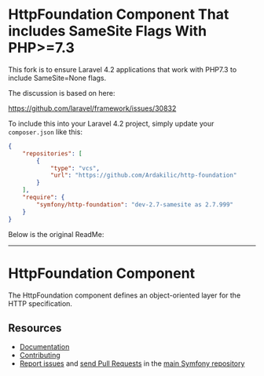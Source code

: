 HttpFoundation Component That includes SameSite Flags With PHP>=7.3
========================
This fork is to ensure Laravel 4.2 applications that work with PHP7.3 to include SameSite=None flags.

The discussion is based on here:

https://github.com/laravel/framework/issues/30832

To include this into your Laravel 4.2 project, simply update your `composer.json` like this:

```json
{
    "repositories": [
        {
            "type": "vcs",
            "url": "https://github.com/Ardakilic/http-foundation"
        }
    ],
    "require": {
        "symfony/http-foundation": "dev-2.7-samesite as 2.7.999"
    }
}
```


Below is the original ReadMe:

--------


HttpFoundation Component
========================

The HttpFoundation component defines an object-oriented layer for the HTTP
specification.

Resources
---------

  * [Documentation](https://symfony.com/doc/current/components/http_foundation/index.html)
  * [Contributing](https://symfony.com/doc/current/contributing/index.html)
  * [Report issues](https://github.com/symfony/symfony/issues) and
    [send Pull Requests](https://github.com/symfony/symfony/pulls)
    in the [main Symfony repository](https://github.com/symfony/symfony)
